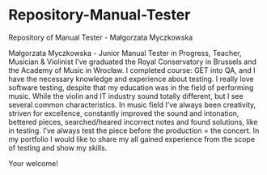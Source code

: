 # Repository-Manual-Tester
Repository of Manual Tester - Małgorzata Myczkowska

Małgorzata Myczkowska - Junior Manual Tester in Progress, Teacher, Musician & Violinist
I’ve graduated the Royal Conservatory in Brussels and the Academy of Music in Wrocław. 
I completed course: GET into QA, and I have the necessary knowledge and experience about testing.
I really love software testing, despite that my education was in the field of performing music.
While the violin and IT industry sound totally different, but I see several common characteristics. 
In music field I’ve always been creativity, striven for excellence, constantly improved the sound and intonation, bettered pieces, searched/heared incorrect notes and found solutions, like in testing. I’ve always test the piece before the production = the concert.
In my portfolio I would like to share my all gained experience from the scope of testing and show my skills.

Your welcome!
